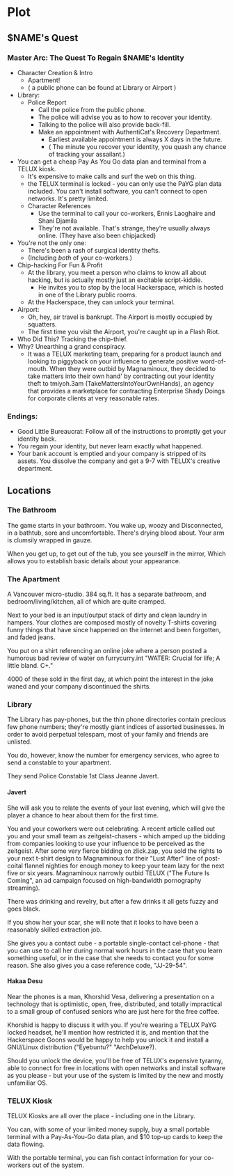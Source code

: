 
Plot
====

$NAME's Quest
-------------

### Master Arc: The Quest To Regain $NAME's Identity ###
 * Character Creation & Intro
    * Apartment!
    * ( a public phone can be found at Library or Airport ) 
 * Library: 
    * Police Report 
      * Call the police from the public phone.  
      * The police will advise you as to how to recover your identity.
      * Talking to the police will also provide back-fill. 
      * Make an appointment with AuthentiCat's Recovery Department. 
        * Earliest available appointment is always X days in the future.  
        * ( The minute you recover your identity, you quash any chance of tracking your assailant.) 
 * You can get a cheap Pay As You Go data plan and terminal from a TELUX kiosk. 
    * It's expensive to make calls and surf the web on this thing. 
    * the TELUX terminal is locked - you can only use the PaYG plan data included. 
      You can't install software, you can't connect to open networks.
      It's pretty limited.
    * Character References
      * Use the terminal to call your co-workers, Ennis Laoghaire and Shani Djamila
      * They're not available. That's strange, they're usually always online. 
        (They have also been chipjacked)
 * You're not the only one: 
    * There's been a rash of surgical identity thefts. 
    * (Including _both_ of your co-workers.)
 * Chip-hacking For Fun & Profit
    * At the library, you meet a person who claims to know all about hacking, but
      is actually mostly just an excitable script-kiddie. 
      * He invites you to stop by the local Hackerspace, which is hosted in one of
        the Library public rooms. 
    * At the Hackerspace, they can unlock your terminal. 
 * Airport: 
    * Oh, hey, air travel is bankrupt. The Airport is mostly occupied by squatters. 
    * The first time you visit the Airport, you're caught up in a Flash Riot. 
 * Who Did This? Tracking the chip-thief. 
 * Why? Unearthing a grand conspiracy. 
    * It was a TELUX marketing team, preparing for a product launch and looking to 
      piggyback on your influence to generate positive word-of-mouth. When they 
      were outbid by Magnaminoux, they decided to take matters into their own hand'
      by contracting out your identity theft to tmiyoh.3am (TakeMattersIntoYourOwnHands), 
      an agency that provides a marketplace for contracting Enterprise Shady Doings for 
      corporate clients at very reasonable rates. 

### Endings: ###

* Good Little Bureaucrat: Follow all of the instructions to promptly get your identity back.
 * You regain your identity, but never learn exactly what happened.
 * Your bank account is emptied and your company is stripped of its assets. 
   You dissolve the company and get a 9-7 with TELUX's creative department. 

Locations
---------

### The Bathroom ###

The game starts in your bathroom.  You wake up, woozy and Disconnected, 
in a bathtub, sore and uncomfortable. There's drying blood about. Your
arm is clumsily wrapped in gauze. 

When you get up, to get out of the tub, you see yourself in the mirror, 
Which allows you to establish basic details about your appearance. 

### The Apartment ###

A Vancouver micro-studio. 384 sq.ft. It has a separate bathroom,
and bedroom/living/kitchen, all of which are quite cramped. 

Next to your bed is an input/output stack of dirty and clean 
laundry in hampers. Your clothes are composed mostly of novelty
T-shirts covering funny things that have since happened on the 
internet and been forgotten, and faded jeans. 

You put on a shirt referencing an online joke where a person 
posted a humorous bad review of water on furrycurry.int 
"WATER: Crucial for life; A little bland. C+." 

4000 of these sold in the first day, at which point the interest
in the joke waned and your company discontinued the shirts.

### Library ###

The Library has pay-phones, but the thin phone directories contain
precious few phone numbers; they're mostly giant indices of 
assorted businesses. In order to avoid perpetual telespam, most
of your family and friends are unlisted. 

You do, however, know the number for emergency services, who 
agree to send a constable to your apartment. 

They send Police Constable 1st Class Jeanne Javert.

#### Javert ####

She will ask you to relate the events of your last evening, which
will give the player a chance to hear about them for the first time.

You and your coworkers were out celebrating. A recent article called
out you and your small team as zeitgeist-chasers - which amped up
the bidding from companies looking to use your influence to be 
perceived as the zeitgeist.  After some very fierce bidding on 
zlick.zap, you sold the rights to your next t-shirt design to 
Magnaminoux for their "Lust After" line of post-coital flannel nighties
for enough money to keep your team lazy for the next five or six years.
Magnaminoux narrowly outbid TELUX ("The Future Is Coming", an ad
campaign focused on high-bandwidth pornography streaming). 

There was drinking and revelry, but after a few drinks it all gets
fuzzy and goes black. 

If you show her your scar, she will note that it looks to have been
a reasonably skilled extraction job.

She gives you a contact cube - a portable single-contact cel-phone -
that you can use to call her during normal work hours in the case 
that you learn something useful, or in the case that she needs to 
contact you for some reason. She also gives you a case reference
code, "JJ-29-54".

#### Hakaa Desu ####

Near the phones is a man, Khorshid Vesa, delivering a presentation on 
a technology that is optimistic, open, free, distributed, and totally 
impractical to a small group of confused seniors who are just here for
the free coffee. 

Khorshid is happy to discuss it with you. If you're wearing a TELUX 
PaYG locked headset, he'll mention how restricted it is, and mention
that the Hackerspace Goons would be happy to help you unlock it and 
install a GNU/Linux distribution ("Eyebuntu?" "ArchDeluxe?). 

Should you unlock the device, you'll be free of TELUX's expensive
tyranny, able to connect for free in locations with open networks
and install software as you please - but your use of the system is
limited by the new and mostly unfamiliar OS. 

### TELUX Kiosk ###

TELUX Kiosks are all over the place - including one in the Library.

You can, with some of your limited money supply, buy a small 
portable terminal with a Pay-As-You-Go data plan, and $10 top-up
cards to keep the data flowing. 

With the portable terminal, you can fish contact information for
your co-workers out of the system. 
